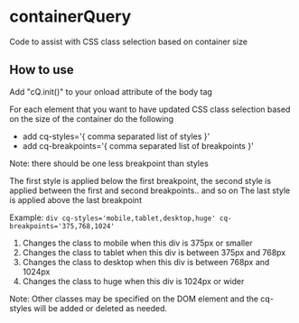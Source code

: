 # containerQuery
Code to assist with CSS class selection based on container size

## How to use

Add "cQ.init()" to your onload attribute of the body tag

For each element that you want to have updated CSS class selection based on the size of the container do the following

* add cq-styles='{ comma separated list of styles }'
* add cq-breakpoints='{ comma separated list of breakpoints }'

Note: there should be one less breakpoint than styles

The first style is applied below the first breakpoint, the second style is applied between the first and second breakpoints.. and so on
The last style is applied above the last breakpoint

Example: 
`
div cq-styles='mobile,tablet,desktop,huge' cq-breakpoints='375,768,1024'
`

1. Changes the class to mobile when this div is 375px or smaller
2. Changes the class to tablet when this div is between 375px and 768px
3. Changes the class to desktop when this div is between 768px and 1024px
4. Changes the class to huge when this div is 1024px or wider

Note: Other classes may be specified on the DOM element and the cq-styles will be added or deleted as needed.